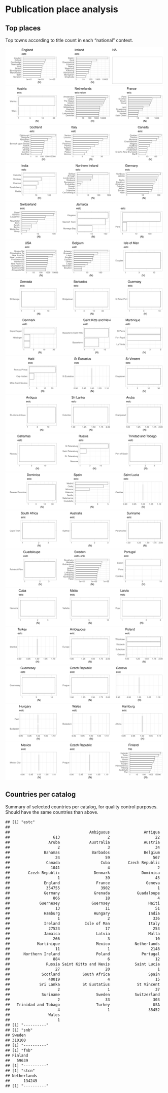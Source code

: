 Publication place analysis
==========================

Top places
----------

Top towns according to title count in each “national” context.

<img src="place_files/figure-markdown_strict/top_place-1.png" width="33%" /><img src="place_files/figure-markdown_strict/top_place-2.png" width="33%" /><img src="place_files/figure-markdown_strict/top_place-3.png" width="33%" /><img src="place_files/figure-markdown_strict/top_place-4.png" width="33%" /><img src="place_files/figure-markdown_strict/top_place-5.png" width="33%" /><img src="place_files/figure-markdown_strict/top_place-6.png" width="33%" /><img src="place_files/figure-markdown_strict/top_place-7.png" width="33%" /><img src="place_files/figure-markdown_strict/top_place-8.png" width="33%" /><img src="place_files/figure-markdown_strict/top_place-9.png" width="33%" /><img src="place_files/figure-markdown_strict/top_place-10.png" width="33%" /><img src="place_files/figure-markdown_strict/top_place-11.png" width="33%" /><img src="place_files/figure-markdown_strict/top_place-12.png" width="33%" /><img src="place_files/figure-markdown_strict/top_place-13.png" width="33%" /><img src="place_files/figure-markdown_strict/top_place-14.png" width="33%" /><img src="place_files/figure-markdown_strict/top_place-15.png" width="33%" /><img src="place_files/figure-markdown_strict/top_place-16.png" width="33%" /><img src="place_files/figure-markdown_strict/top_place-17.png" width="33%" /><img src="place_files/figure-markdown_strict/top_place-18.png" width="33%" /><img src="place_files/figure-markdown_strict/top_place-19.png" width="33%" /><img src="place_files/figure-markdown_strict/top_place-20.png" width="33%" /><img src="place_files/figure-markdown_strict/top_place-21.png" width="33%" /><img src="place_files/figure-markdown_strict/top_place-22.png" width="33%" /><img src="place_files/figure-markdown_strict/top_place-23.png" width="33%" /><img src="place_files/figure-markdown_strict/top_place-24.png" width="33%" /><img src="place_files/figure-markdown_strict/top_place-25.png" width="33%" /><img src="place_files/figure-markdown_strict/top_place-26.png" width="33%" /><img src="place_files/figure-markdown_strict/top_place-27.png" width="33%" /><img src="place_files/figure-markdown_strict/top_place-28.png" width="33%" /><img src="place_files/figure-markdown_strict/top_place-29.png" width="33%" /><img src="place_files/figure-markdown_strict/top_place-30.png" width="33%" /><img src="place_files/figure-markdown_strict/top_place-31.png" width="33%" /><img src="place_files/figure-markdown_strict/top_place-32.png" width="33%" /><img src="place_files/figure-markdown_strict/top_place-33.png" width="33%" /><img src="place_files/figure-markdown_strict/top_place-34.png" width="33%" /><img src="place_files/figure-markdown_strict/top_place-35.png" width="33%" /><img src="place_files/figure-markdown_strict/top_place-36.png" width="33%" /><img src="place_files/figure-markdown_strict/top_place-37.png" width="33%" /><img src="place_files/figure-markdown_strict/top_place-38.png" width="33%" /><img src="place_files/figure-markdown_strict/top_place-39.png" width="33%" /><img src="place_files/figure-markdown_strict/top_place-40.png" width="33%" /><img src="place_files/figure-markdown_strict/top_place-41.png" width="33%" /><img src="place_files/figure-markdown_strict/top_place-42.png" width="33%" /><img src="place_files/figure-markdown_strict/top_place-43.png" width="33%" /><img src="place_files/figure-markdown_strict/top_place-44.png" width="33%" /><img src="place_files/figure-markdown_strict/top_place-45.png" width="33%" /><img src="place_files/figure-markdown_strict/top_place-46.png" width="33%" /><img src="place_files/figure-markdown_strict/top_place-47.png" width="33%" /><img src="place_files/figure-markdown_strict/top_place-48.png" width="33%" /><img src="place_files/figure-markdown_strict/top_place-49.png" width="33%" /><img src="place_files/figure-markdown_strict/top_place-50.png" width="33%" /><img src="place_files/figure-markdown_strict/top_place-51.png" width="33%" /><img src="place_files/figure-markdown_strict/top_place-52.png" width="33%" /><img src="place_files/figure-markdown_strict/top_place-53.png" width="33%" /><img src="place_files/figure-markdown_strict/top_place-54.png" width="33%" /><img src="place_files/figure-markdown_strict/top_place-55.png" width="33%" /><img src="place_files/figure-markdown_strict/top_place-56.png" width="33%" /><img src="place_files/figure-markdown_strict/top_place-57.png" width="33%" />

Countries per catalog
---------------------

Summary of selected countries per catalog, for quality control purposes.
Should have the same countries than above.

    ## [1] "estc"
    ## 
    ##                                   Ambiguous               Antiqua 
    ##                   613                     2                    22 
    ##                 Aruba             Australia               Austria 
    ##                     2                     3                    34 
    ##               Bahamas              Barbados               Belgium 
    ##                    24                    59                   567 
    ##                Canada                  Cuba        Czech Republic 
    ##                  1041                     4                     2 
    ##        Czezh Republic               Denmark              Dominica 
    ##                     1                    39                    45 
    ##               England                France                Geneva 
    ##                354755                  3902                     1 
    ##               Germany               Grenada            Guadaloupe 
    ##                   866                    18                     4 
    ##             Guernesey              Guernsey                 Haiti 
    ##                    13                    11                    51 
    ##               Hamburg               Hungary                 India 
    ##                     1                     2                   336 
    ##               Ireland           Isle of Man                 Italy 
    ##                 27523                    17                   253 
    ##               Jamaica                Latvia                 Malta 
    ##                   266                     3                    10 
    ##            Martinique                Mexico           Netherlands 
    ##                    11                     1                  2148 
    ##      Northern Ireland                Poland              Portugal 
    ##                   884                     6                    12 
    ##                Russia Saint Kitts and Nevis           Saint Lucia 
    ##                    27                    20                     1 
    ##              Scotland          South Africa                 Spain 
    ##                 40019                     4                    15 
    ##             Sri Lanka          St Eustatius            St Vincent 
    ##                     2                     1                    37 
    ##              Suriname                Sweden           Switzerland 
    ##                     2                    33                   303 
    ##   Trinidad and Tobago                Turkey                   USA 
    ##                     4                     1                 35452 
    ##                 Wales 
    ##                     1 
    ## [1] "----------"
    ## [1] "snb"
    ## Sweden 
    ## 310100 
    ## [1] "----------"
    ## [1] "fnb"
    ## Finland 
    ##   59639 
    ## [1] "----------"
    ## [1] "stcn"
    ## Netherlands 
    ##      134249 
    ## [1] "----------"
